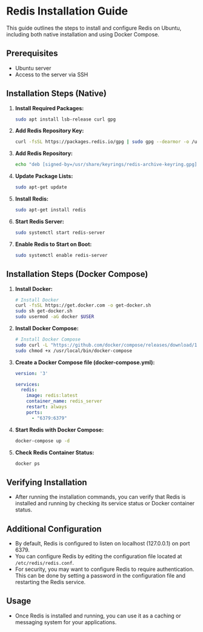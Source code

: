# Redis Installation Guide

This guide outlines the steps to install and configure Redis on Ubuntu, including both native installation and using Docker Compose.

## Prerequisites
- Ubuntu server
- Access to the server via SSH

## Installation Steps (Native)

1. **Install Required Packages:**
    ```bash
    sudo apt install lsb-release curl gpg
    ```

2. **Add Redis Repository Key:**
    ```bash
    curl -fsSL https://packages.redis.io/gpg | sudo gpg --dearmor -o /usr/share/keyrings/redis-archive-keyring.gpg
    ```

3. **Add Redis Repository:**
    ```bash
    echo "deb [signed-by=/usr/share/keyrings/redis-archive-keyring.gpg] https://packages.redis.io/deb $(lsb_release -cs) main" | sudo tee /etc/apt/sources.list.d/redis.list
    ```

4. **Update Package Lists:**
    ```bash
    sudo apt-get update
    ```

5. **Install Redis:**
    ```bash
    sudo apt-get install redis
    ```

6. **Start Redis Server:**
    ```bash
    sudo systemctl start redis-server
    ```

7. **Enable Redis to Start on Boot:**
    ```bash
    sudo systemctl enable redis-server
    ```

## Installation Steps (Docker Compose)

1. **Install Docker:**
    ```bash
    # Install Docker
    curl -fsSL https://get.docker.com -o get-docker.sh
    sudo sh get-docker.sh
    sudo usermod -aG docker $USER
    ```

2. **Install Docker Compose:**
    ```bash
    # Install Docker Compose
    sudo curl -L "https://github.com/docker/compose/releases/download/1.29.2/docker-compose-$(uname -s)-$(uname -m)" -o /usr/local/bin/docker-compose
    sudo chmod +x /usr/local/bin/docker-compose
    ```

3. **Create a Docker Compose file (docker-compose.yml):**
    ```yaml
    version: '3'

    services:
      redis:
        image: redis:latest
        container_name: redis_server
        restart: always
        ports:
          - "6379:6379"
    ```

4. **Start Redis with Docker Compose:**
    ```bash
    docker-compose up -d
    ```

5. **Check Redis Container Status:**
    ```bash
    docker ps
    ```

## Verifying Installation

- After running the installation commands, you can verify that Redis is installed and running by checking its service status or Docker container status.

## Additional Configuration

- By default, Redis is configured to listen on localhost (127.0.0.1) on port 6379. 
- You can configure Redis by editing the configuration file located at `/etc/redis/redis.conf`.
- For security, you may want to configure Redis to require authentication. This can be done by setting a password in the configuration file and restarting the Redis service.

## Usage

- Once Redis is installed and running, you can use it as a caching or messaging system for your applications.


